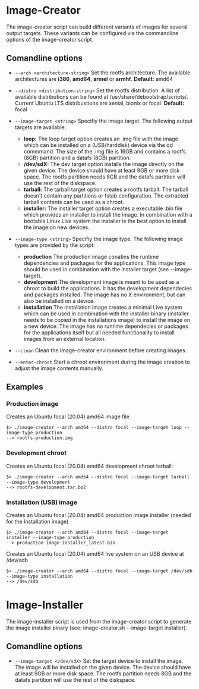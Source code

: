 # Image-Creator

The image-creator script can build different variants of images for several output targets. These variants can be configured via the commandline options of the image-creator script.

## Comandline options

- `--arch <architecture-string>`
Set the rootfs architecture. The available architectures are **i386**, **amd64**, **armel** or **armhf**.
**Default:** amd64

- `--distro <distribution-string>`
Set the rootfs distribution. A list of available distributions can be found at /usr/share/debootstrap/scripts/. Current Ubuntu LTS distribustions are xenial, bionix or focal.
**Default:** focal

- `--image-target <string>`
Specifiy the image target. The following output targets are available:
  - **loop:**
  The loop target option creates an .img file with the image which can be installed on a (USB/harddisk) device via the dd commmand. The size of the .img file is 16GB and contains a rootfs (8GB) partition and a datafs (8GB) partition.
  - **/dev/sdX:**
  The dev target option installs the image directly on the given device. The device should have at least 9GB or more disk space. The rootfs partition needs 8GB and the datafs partition will use the rest of the diskspace.
  - **tarball:**
  The tarball target option creates a rootfs tarball. The tarball doesn't contain any partitions or fstab configuration. The extracted tarball contents can be used as a chroot.
  - **installer:**
  The installer target option creates a executable .bin file which provides an installer to install the image. In combination with a bootable Linux Live system the installer is the best option to install the image on new devices.
  

- `--image-type <string>`
Specifiy the image type. The following image types are provided by the script:
  - **production**
  The production image conatins the runtime dependencies and packages for the applications. This image type should be used in combination with the installer target (see --image-target).
  - **development**
  The development image is meant to be used as a chroot to build the applications. It has the development dependecies and packages installed. The image has no X environment, but can also be installed on a device.
  - **installation**
  The installation image creates a minimal Live system which can be used in combination with the installer binary (installer needs to be copied in the installations image) to install the image on a new device. The image has no runtime dependecies or packages for the applications itself but all needed functionality to install images from an external location.

- `--clean`
Clean the image-creator environment before creating images.

- `--enter-chroot`
Start a chroot environment during the image creation to adjust the image contents manually.

## Examples

### Production image
Creates an Ubuntu focal (20.04) amd64 image file
```
$> ./image-creator --arch amd64 --distro focal --image-target loop --image-type production
--> rootfs-production.img
```

### Development chroot
Creates an Ubuntu focal (20.04) amd64 development chroot tarball:
```
$> ./image-creator --arch amd64 --distro focal --image-target tarball --image-type development
--> rootfs-development.tar.bz2
```

### Installation (USB) image
Creates an Ubuntu focal (20.04) amd64 production image installer (needed for the Installation image)
```
$> ./image-creator --arch amd64 --distro focal --image-target installer --image-type production
--> production-image-installer_latest.bin
```

Creates an Ubuntu focal (20.04) amd64 live system on an USB device at /dev/sdb
```
$> ./image-creator --arch amd64 --distro focal --image-target /dev/sdb --image-type installation
--> /dev/sdb
```

# Image-Installer
The image-installer script is used from the image-creator script to generate the image installer binary (see: image-creator.sh --image-target installer). 

## Comandline options

- `--image-target </dev/sdX>`
Set the target device to install the image. The image will be installed on the given device. The device should have at least 9GB or more disk space. The rootfs partition needs 8GB and the datafs partition will use the rest of the diskspace.
